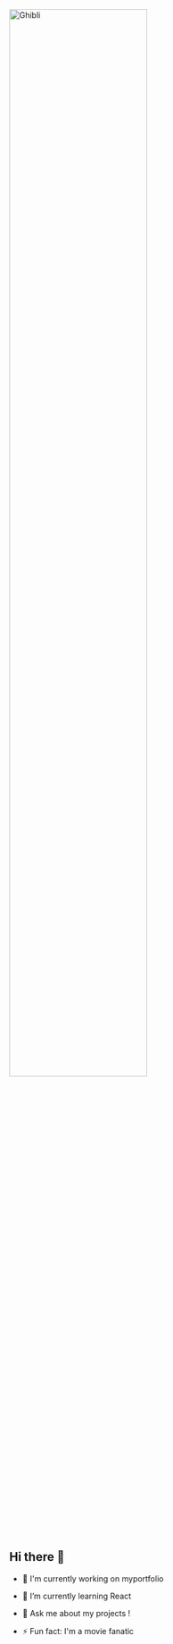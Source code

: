 
<img src=https://media2.giphy.com/media/v1.Y2lkPTc5MGI3NjExNzk5Ynp5ZHU3N2lnZm5uamU5aTJuOWllNnVqZ28wampnNmFrMGVvdSZlcD12MV9pbnRlcm5hbF9naWZfYnlfaWQmY3Q9Zw/K0yXL4cDnFrq0/giphy.gif alt="Ghibli" width="70%">



## Hi there 👋




- 🔭 I'm currently working on myportfolio

- 🌱 I’m currently learning React

- 💬 Ask me about my projects !

- ⚡ Fun fact: I'm a movie fanatic 

